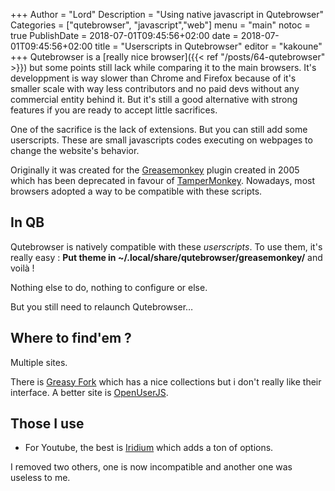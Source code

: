 +++
Author = "Lord"
Description = "Using native javascript in Qutebrowser"
Categories = ["qutebrowser", "javascript","web"]
menu = "main"
notoc = true
PublishDate = 2018-07-01T09:45:56+02:00
date = 2018-07-01T09:45:56+02:00
title = "Userscripts in Qutebrowser"
editor = "kakoune"
+++
Qutebrowser is a [really nice browser]({{< ref "/posts/64-qutebrowser" >}}) but some points still lack while comparing it to the main browsers.
It's developpment is way slower than Chrome and Firefox because of it's smaller scale with way less contributors and no paid devs without any commercial entity behind it.
But it's still a good alternative with strong features if you are ready to accept little sacrifices.

One of the sacrifice is the lack of extensions.
But you can still add some userscripts.
These are small javascripts codes executing on webpages to change the website's behavior.

Originally it was created for the [Greasemonkey](https://www.greasespot.net/) plugin created in 2005 which has been deprecated in favour of [TamperMonkey](http://tampermonkey.net).
Nowadays, most browsers adopted a way to be compatible with these scripts.

## In QB
Qutebrowser is natively compatible with these *userscripts*.
To use them, it's really easy : **Put theme in ~/.local/share/qutebrowser/greasemonkey/** and voilà !

Nothing else to do, nothing to configure or else.

But you still need to relaunch Qutebrowser…

## Where to find'em ?
Multiple sites.

There is [Greasy Fork](https://greasyfork.org/en/scripts) which has a nice collections but i don't really like their interface.
A better site is [OpenUserJS](https://openuserjs.org/).

## Those I use

  - For Youtube, the best is [Iridium](https://github.com/ParticleCore/Iridium) which adds a ton of options.

I removed two others, one is now incompatible and another one was useless to me.
